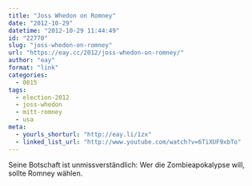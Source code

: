 ```yaml
---
title: "Joss Whedon on Romney"
date: "2012-10-29"
datetime: "2012-10-29 11:44:49"
id: "22770"
slug: "joss-whedon-on-romney"
url: "https://eay.cc/2012/joss-whedon-on-romney/"
author: "eay"
format: "link"
categories:
  - 0815
tags:
  - election-2012
  - joss-whedon
  - mitt-romney
  - usa
meta:
  - yourls_shorturl: "http://eay.li/1zx"
  - linked_list_url: "http://www.youtube.com/watch?v=6TiXUF9xbTo"
---
```


Seine Botschaft ist unmissverständlich: Wer die Zombieapokalypse will, sollte Romney wählen.

